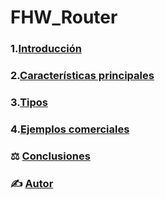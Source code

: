 # FHW_Router

### 1.[Introducción](definicion.md)
### 2.[Características principales](Caracteristicas.md)
### 3.[Tipos](tipos.md)
### 4.[Ejemplos comerciales](ejemplos_comerciales)


### ⚖️ [Conclusiones](conclusiones.md)
### ✍️ [Autor](autor.md)


